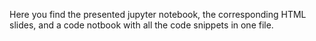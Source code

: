 Here you find the presented jupyter notebook, the corresponding HTML slides, and a code notbook with all the code snippets in one file.
